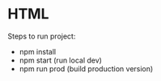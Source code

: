 # HTML 

Steps to run project:

- npm install
- npm start (run local dev)
- npm run prod (build production version)

